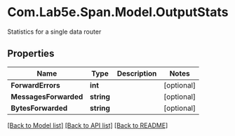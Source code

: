 # Com.Lab5e.Span.Model.OutputStats
Statistics for a single data router

## Properties

Name | Type | Description | Notes
------------ | ------------- | ------------- | -------------
**ForwardErrors** | **int** |  | [optional] 
**MessagesForwarded** | **string** |  | [optional] 
**BytesForwarded** | **string** |  | [optional] 

[[Back to Model list]](../README.md#documentation-for-models) [[Back to API list]](../README.md#documentation-for-api-endpoints) [[Back to README]](../README.md)

